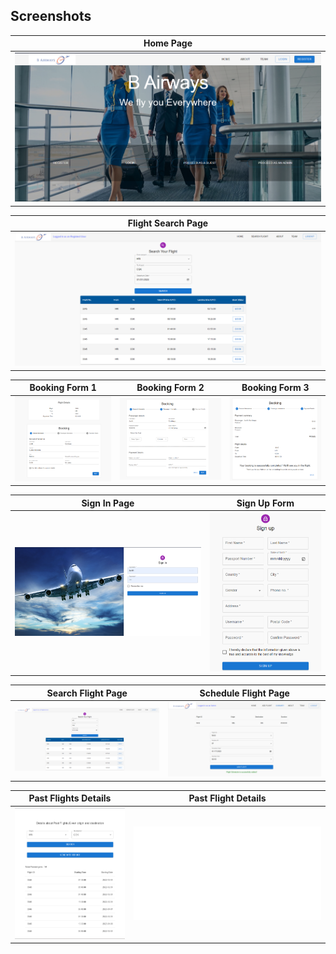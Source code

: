 ## Screenshots

| **Home Page**                                            |
| -------------------------------------------------------- |
| ![Home Page](./Homepage.png)                             |

| **Flight Search Page**                                   |
| -------------------------------------------------------- |
|![Flight Search Page](./Search_Flight.png)                |

| **Booking Form 1**                               | **Booking Form 2**                          |**Booking Form 3**                       |
| ------------------------------------------------ | ------------------------------------------- | --------------------------------------- |
| ![Booking Page](./Booking_page_1.png)            | ![Booking Page](./Booking_page_2.png)       | ![Booking Page](./Booking_page_3.png)   |

| **Sign In Page**                                         |**Sign Up Form**                                                    |
| -------------------------------------------------------- | -------------------------------------------------------- |
| ![Sign In Page](./SignIn_page.png)                       |   ![Sign Up Form](./SignUp_Form.png)                               | 

| **Search Flight Page**                                         |**Schedule Flight Page**                                                    |
| -------------------------------------------------------- | -------------------------------------------------------- |
| ![Sign In Page](./Search_Flight.png)                       |   ![Sign Up Form](./Shedule_Flight_page.png)                               | 

| **Past Flights Details**                                         |**Past Flight Details**                                                    |
| -------------------------------------------------------- | -------------------------------------------------------- |
| ![Sign In Page](./Past_Flight_Details.png)                       |   ![Sign Up Form](./past_flight_report.pdf)                               | 
